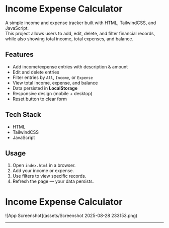 # Income Expense Calculator

A simple income and expense tracker built with HTML, TailwindCSS, and JavaScript.  
This project allows users to add, edit, delete, and filter financial records, while also showing total income, total expenses, and balance.  

## Features
- Add income/expense entries with description & amount
- Edit and delete entries
- Filter entries by `All`, `Income`, or `Expense`
- View total income, expense, and balance
- Data persisted in **LocalStorage**
- Responsive design (mobile + desktop)
- Reset button to clear form

## Tech Stack
- HTML  
- TailwindCSS  
- JavaScript 

## Usage
1. Open `index.html` in a browser.
2. Add your income or expense.
3. Use filters to view specific records.
4. Refresh the page — your data persists.

# Income Expense Calculator

![App Screenshot](assets/Screenshot 2025-08-28 233153.png)

---
